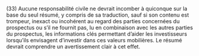 (33) Aucune responsabilité civile ne devrait incomber à quiconque sur la base du seul résumé, y compris de sa traduction, sauf si son contenu est trompeur, inexact ou incohérent au regard des parties concernées du prospectus ou s’il ne fournit pas, lu en combinaison avec les autres parties du prospectus, les informations clés permettant d’aider les investisseurs lorsqu’ils envisagent d’investir dans ces valeurs mobilières. Le résumé devrait comprendre un avertissement clair à cet effet.